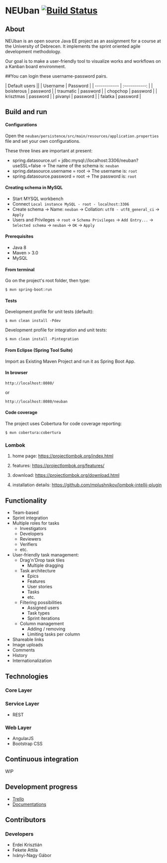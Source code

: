 # NEUban [![Build Status](https://travis-ci.org/NEU-2016/NEUban.svg?branch=master)](https://travis-ci.org/NEU-2016/NEUban)

## About

NEUban is an open source Java EE project as an assignment for a course at the University of Debrecen. It implements the sprint oriented agile development methodology.

Our goal is to make a user-friendly tool to visualize works and workflows on a Kanban board environment.

##You can login these username-password pairs.

|               Default users               ||
| Username  | Password |
| ------------ | :-----------: |
| boisterous  | password |
| traumatic  | password |
| chopchop  | password |
| krisztmas  | password |
| pivanyi  | password |
| falatka  | password |

## Build and run

#### Configurations

Open the `neuban/persistence/src/main/resources/application.properties` file and set your own configurations.

These three lines are important at present:

* spring.datasource.url = jdbc:mysql://localhost:3306/neuban?useSSL=false -> The name of the schema is: `neuban`
* spring.datasource.username = root -> The username is: `root`
* spring.datasource.password = root -> The password is: `root`

#### Creating schema in MySQL

* Start MYSQL workbench
* Connect `Local instance MySQL - root - localhost:3306`
* Create schema -> Name: `neuban` -> Collation: `utf8 - utf8_general_ci` -> `Apply`
* Users and Privileges -> `root` -> `Schema Privileges` -> `Add Entry...` -> `Selected schema` -> `neuban` -> `OK` -> `Apply` 

#### Prerequisites

* Java 8
* Maven > 3.0
* MySQL

#### From terminal

Go on the project's root folder, then type:

`$ mvn spring-boot:run`

#### Tests

Development profile for unit tests (default):

`$ mvn clean install -Pdev`

Development profile for integration and unit tests:

`$ mvn clean install -Pintegration`

#### From Eclipse (Spring Tool Suite)

Import as Existing Maven Project and run it as Spring Boot App.

#### In browser

`http://localhost:8080/`

or

`http://localhost:8080/neuban`

#### Code coverage

The project uses Cobertura for code coverage reporting:

`$ mvn cobertura:cobertura`

### Lombok

1. home page: https://projectlombok.org/index.html

1. features: https://projectlombok.org/features/

1. download: https://projectlombok.org/download.html

1. installation details: https://github.com/mplushnikov/lombok-intellij-plugin



## Functionality

* Team-based
* Sprint integration
* Multiple roles for tasks
    * Investigators
    * Developers
    * Reviewers
    * Verifiers
    * etc.
* User-friendly task management:
    * Drag'n'Drop task tiles
        * Multiple dragging
    * Task architecture 
        * Epics
        * Features
        * User stories
        * Tasks
        * etc.
    * Filtering possibilities
        * Assigned users
        * Task types
        * Sprint iterations
    * Column management
        * Adding / removing
        * Limiting tasks per column
* Shareable links
* Image uploads
* Comments
* History
* Internationalization

## Technologies

### Core Layer

### Service Layer

* REST

### Web Layer

* AngularJS
* Bootstrap CSS

## Continuous integration

WIP

## Development progress

* [Trello](https://trello.com/b/iX8giolP)
* [Documentations](https://drive.google.com/drive/folders/0B-X0ddF3Q-BOUERZQXhsTlhLMW8)

## Contributors

### Developers

* Erdei Krisztián
* Fekete Attila
* Iványi-Nagy Gábor